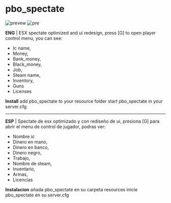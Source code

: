 # pbo_spectate

![prevew](https://media.discordapp.net/attachments/907726012031320153/1018911551199129650/unknown.png?width=338&height=430)
![pre](https://media.discordapp.net/attachments/907726012031320153/1018913257081274508/unknown.png?width=258&height=429)

**ENG** |
ESX spectate optimized and ui redesign, 
press [G] to open player control menu, you can see:

- Ic name,
- Money,
- Bank_money,
- Black_money,
- Job,
- Steam name,
- Inventory, 
- Guns
- Licenses


**Install**
add pbo_spectate to your resource folder
start pbo_spectate in your server.cfg

______________________________________________________________________

**ESP** |
Spectate de esx optimizado y con rediseño de ui,
presiona [G] para abrir el menu de control de jugador, podras ver: 

- Nombre ic
- Dinero en mano,
- Dinero en banco,
- Dinero negro,
- Trabajo,
- Nombre de steam,
- Inventario,
- Armas,
- Licencias

**Instalacion**
añada pbo_spectate en su carpeta resources
inicie pbo_spectate en su server.cfg

